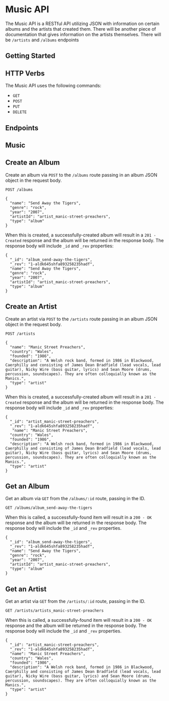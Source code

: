 # Music API

The Music API is a RESTful API utilizing JSON with information on certain albums and the artists that created them.  There will be another piece of documentation that gives information on the artists themselves.  There will be `/artists` and `/albums` endpoints

## Getting Started

## HTTP Verbs
The Music API uses the following commands:
- `GET`
- `POST`
- `PUT`
- `DELETE`

## Endpoints

## Music

## Create an Album
Create an album via `POST` to the `/albums` route passing in an album JSON object in the request body.
```
POST /albums

{
  "name": "Send Away the Tigers",
  "genre": "rock",
  "year": "2007",
  "artistId": "artist_manic-street-preachers",
  "type": "album"
}
```
When this is created, a successfully-created album will result in a `201 - Created` response and the album will be returned in the response body.  The response body will include `_id` and `_rev` properties:
```
{
  "_id": "album_send-away-the-tigers",
  "_rev": "1-aldk645shfa893258235hadf",
  "name": "Send Away the Tigers",
  "genre": "rock",
  "year": "2007",
  "artistId": "artist_manic-street-preachers",
  "type": "album"
}
```

## Create an Artist
Create an artist via `POST` to the `/artists` route passing in an album JSON object in the request body.
```
POST /artists

{
  "name": "Manic Street Preachers",
  "country": "Wales",
  "founded": "1986",
  "description": "A Welsh rock band, formed in 1986 in Blackwood, Caerphilly and consisting of James Dean Bradfield (lead vocals, lead guitar), Nicky Wire (bass guitar, lyrics) and Sean Moore (drums, percussion, soundscapes). They are often colloquially known as the Manics.",
  "type": "artist"
}
```
When this is created, a successfully-created album will result in a `201 - Created` response and the album will be returned in the response body.  The response body will include `_id` and `_rev` properties:
```
{
  "_id": "artist_manic-street-preachers",
  "_rev": "1-aldk645shfa893258235hadf",
   "name": "Manic Street Preachers",
  "country": "Wales",
  "founded": "1986",
  "description": "A Welsh rock band, formed in 1986 in Blackwood, Caerphilly and consisting of James Dean Bradfield (lead vocals, lead guitar), Nicky Wire (bass guitar, lyrics) and Sean Moore (drums, percussion, soundscapes). They are often colloquially known as the Manics.",
  "type": "artist"
}
```

## Get an Album
Get an album via `GET` from the `/albums/:id` route, passing in the ID.
```
GET /albums/album_send-away-the-tigers
```
When this is called, a successfully-found item will result in a `200 - OK` response and the album will be returned in the response body.  The response body will include the `_id` and `_rev` properties.

```
{
  "_id": "album_send-away-the-tigers",
  "_rev": "1-aldk645shfa893258235hadf",
  "name": "Send Away the Tigers",
  "genre": "rock",
  "year": "2007",
  "artistId": "artist_manic-street-preachers",
  "type": "album"
}
```

## Get an Artist
Get an artist via `GET` from the `/artists/:id` route, passing in the ID.
```
GET /artists/artists_manic-street-preachers
```
When this is called, a successfully-found item will result in a `200 - OK` response and the album will be returned in the response body.  The response body will include the `_id` and `_rev` properties.

```
{
  "_id": "artist_manic-street-preachers",
  "_rev": "1-aldk645shfa893258235hadf",
  "name": "Manic Street Preachers",
  "country": "Wales",
  "founded": "1986",
  "description": "A Welsh rock band, formed in 1986 in Blackwood, Caerphilly and consisting of James Dean Bradfield (lead vocals, lead guitar), Nicky Wire (bass guitar, lyrics) and Sean Moore (drums, percussion, soundscapes). They are often colloquially known as the Manics.",
  "type": "artist"
}
```
